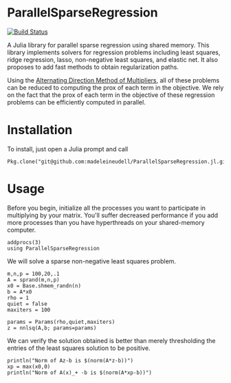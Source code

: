 # ParallelSparseRegression

[![Build Status](https://travis-ci.org/madeleineudell/ParallelSparseRegression.jl.png)](https://travis-ci.org/madeleineudell/ParallelSparseRegression.jl)

A Julia library for parallel sparse regression using shared memory.
This library implements solvers for regression problems
including least squares, ridge regression, lasso, non-negative least squares,
and elastic net.
It also proposes to add fast methods to obtain regularization paths.

Using the [Alternating Direction Method of Multipliers](http://www.stanford.edu/~boyd/papers/pdf/admm_distr_stats.pdf),
all of these problems can be reduced to computing the prox of each term in the objective.
We rely on the fact that the prox of each term in the objective
of these regression problems can be efficiently computed in parallel.

# Installation

To install, just open a Julia prompt and call

    Pkg.clone("git@github.com:madeleineudell/ParallelSparseRegression.jl.git")
	
# Usage

Before you begin, initialize all the processes you want to participate in multiplying by your matrix.
You'll suffer decreased performance if you add more processes 
than you have hyperthreads on your shared-memory computer.

    addprocs(3)
    using ParallelSparseRegression
    
We will solve a sparse non-negative least squares problem.

    m,n,p = 100,20,.1
    A = sprand(m,n,p)
    x0 = Base.shmem_randn(n)
    b = A*x0
    rho = 1
    quiet = false
    maxiters = 100

    params = Params(rho,quiet,maxiters)
    z = nnlsq(A,b; params=params)

We can verify the solution obtained is better than merely thresholding
the entries of the least squares solution to be positive.

    println("Norm of Az-b is $(norm(A*z-b))")
    xp = max(x0,0)
    println("Norm of A(x)_+ -b is $(norm(A*xp-b))")
  
